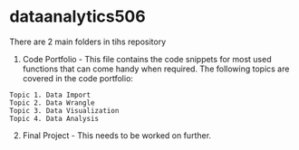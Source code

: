 # dataanalytics506
There are 2 main folders in tihs repository
  1. Code Portfolio - This file contains the code snippets for most used functions that can come handy when required.
  The following topics are covered in the code portfolio:
  
    Topic 1. Data Import
    Topic 2. Data Wrangle
    Topic 3. Data Visualization
    Topic 4. Data Analysis
  
  2. Final Project - This needs to be worked on further.
